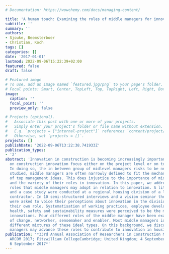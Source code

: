 ```yaml
---
# Documentation: https://wowchemy.com/docs/managing-content/

title: 'A human touch: Examining the roles of middle managers for innovation in contractors'
subtitle: ''
summary: ''
authors:
- Sjouke, Beemsterboer
- Christian, Koch
tags: []
categories: []
date: '2017-01-01'
lastmod: 2022-09-06T15:22:39+02:00
featured: false
draft: false

# Featured image
# To use, add an image named `featured.jpg/png` to your page's folder.
# Focal points: Smart, Center, TopLeft, Top, TopRight, Left, Right, BottomLeft, Bottom, BottomRight.
image:
  caption: ''
  focal_point: ''
  preview_only: false

# Projects (optional).
#   Associate this post with one or more of your projects.
#   Simply enter your project's folder or file name without extension.
#   E.g. `projects = ["internal-project"]` references `content/project/deep-learning/index.md`.
#   Otherwise, set `projects = []`.
projects: []
publishDate: '2022-09-06T13:22:38.741933Z'
publication_types:
- '2'
abstract: 'Innovation in construction is becoming increasingly important. Many studies
  on construction innovation focus either on the project level or on top management.
  In doing so, the in between group of midlevel managers risks to be neglected. If
  studied, middle managers are often narrowly defined to fit the mechanistic implementation
  of top management ideas. This does injustice to the importance of middle managers
  and the variety of their roles in innovation. In this paper, we address the different
  roles that middle managers may adopt in relation to innovation. A literature review
  and a case study were conducted at a regional housing division of a large Swedish
  contractor. In 10 semi-structured interviews and a vision seminar the middle managers
  were asked to voice their perceptions about innovation in the division and about
  their own role. Systematisation of working practices, employee development, and
  health, safety and sustainability measures were perceived to be the most important
  innovations. Four different roles of the middle manager have been examined: implementer
  of change, networker, sensemaker and enabler. Most middle managers identified with
  different mixtures of these ideal types. On this background, we discuss how middle
  managers may advance these roles to contribute to innovation in housing construction.  '
publication: '*33rd Annual Association of Researchers in Construction Management Conference,
  ARCOM 2017; Fitzwilliam CollegeCambridge; United Kingdom; 4 September 2017 through
  6 September 2017*'
---
```

